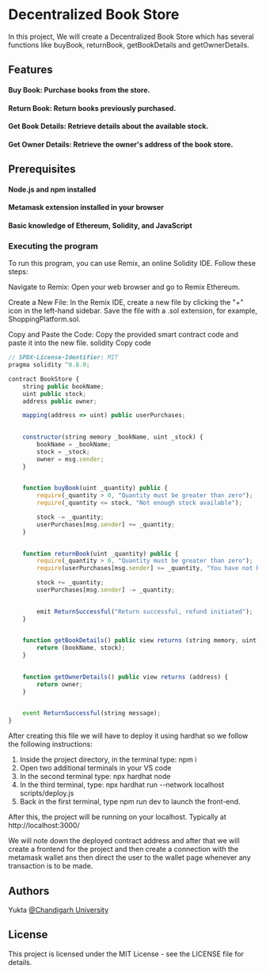 # Decentralized Book Store

In this project, We will create a Decentralized Book Store which has several functions like buyBook, returnBook, getBookDetails and getOwnerDetails.

## Features 
#### Buy Book: Purchase books from the store.
#### Return Book: Return books previously purchased.
#### Get Book Details: Retrieve details about the available stock.
#### Get Owner Details: Retrieve the owner's address of the book store.

## Prerequisites
#### Node.js and npm installed
#### Metamask extension installed in your browser
#### Basic knowledge of Ethereum, Solidity, and JavaScript

### Executing the program
To run this program, you can use Remix, an online Solidity IDE. Follow these steps:

Navigate to Remix: Open your web browser and go to Remix Ethereum.

Create a New File: In the Remix IDE, create a new file by clicking the "+" icon in the left-hand sidebar. Save the file with a .sol extension, for example, ShoppingPlatform.sol.

Copy and Paste the Code: Copy the provided smart contract code and paste it into the new file. solidity Copy code

```js
// SPDX-License-Identifier: MIT
pragma solidity ^0.8.0;

contract BookStore {
    string public bookName;
    uint public stock;
    address public owner;

    mapping(address => uint) public userPurchases; 

    
    constructor(string memory _bookName, uint _stock) {
        bookName = _bookName;
        stock = _stock;
        owner = msg.sender;
    }

   
    function buyBook(uint _quantity) public {
        require(_quantity > 0, "Quantity must be greater than zero");
        require(_quantity <= stock, "Not enough stock available");

        stock -= _quantity;
        userPurchases[msg.sender] += _quantity;
    }

  
    function returnBook(uint _quantity) public {
        require(_quantity > 0, "Quantity must be greater than zero");
        require(userPurchases[msg.sender] >= _quantity, "You have not bought enough books to return");

        stock += _quantity;
        userPurchases[msg.sender] -= _quantity;

        
        emit ReturnSuccessful("Return successful, refund initiated");
    }

    
    function getBookDetails() public view returns (string memory, uint) {
        return (bookName, stock);
    }

  
    function getOwnerDetails() public view returns (address) {
        return owner;
    }

    
    event ReturnSuccessful(string message);
}

```
After creating this file we will have to deploy it using hardhat so we follow the following instructions:

1. Inside the project directory, in the terminal type: npm i
2. Open two additional terminals in your VS code
3. In the second terminal type: npx hardhat node
4. In the third terminal, type: npx hardhat run --network localhost scripts/deploy.js
5. Back in the first terminal, type npm run dev to launch the front-end.

After this, the project will be running on your localhost. 
Typically at http://localhost:3000/

We will note down the deployed contract address and after that we will create a frontend for the project and then create a connection with the metamask wallet ans then direct the user to the wallet page whenever any transaction is to be made.

## Authors
Yukta
[@Chandigarh University](https://www.linkedin.com/in/yukta-/)
## License
This project is licensed under the MIT License - see the LICENSE file for details.
